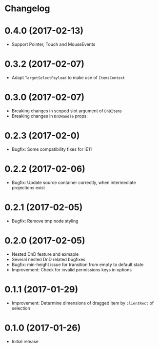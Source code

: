 # Changelog

# 0.4.0 (2017-02-13)

* Support Pointer, Touch and MouseEvents

# 0.3.2 (2017-02-07)

* Adapt `TargetSelectPayload` to make use of `ItemsContext`

# 0.3.0 (2017-02-07)

* Breaking changes in scoped slot argument of `DnDItems`
* Breaking changes in `DnDHandle` props.

# 0.2.3 (2017-02-0)

* Bugfix: Some compatibility fixes for IE11

# 0.2.2 (2017-02-06)

* Bugfix: Update source container correctly, when intermediate projections exist

# 0.2.1 (2017-02-05)

* Bugfix: Remove tmp node styling

# 0.2.0 (2017-02-05)

* Nested DnD feature and exmaple
* Several nested DnD related bugfixes
* Bugfix: min-height issue for transition from empty to default state
* Improvement: Check for invalid permissions keys in options

# 0.1.1 (2017-01-29)

* Improvement: Determine dimensions of dragged item by `clientRect` of selection

# 0.1.0 (2017-01-26)

* Initial release
